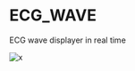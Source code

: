 # ECG_WAVE
ECG wave displayer in real time

![x](https://pic.downk.cc/item/5fd4bae73ffa7d37b33f1b2e.jpg)
